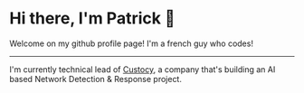 # Hi there, I'm Patrick 👋

Welcome on my github profile page! I'm a french guy who codes!

---

I'm currently technical lead of [Custocy](https://custocy.com), a company that's building an AI based Network Detection & Response project.

